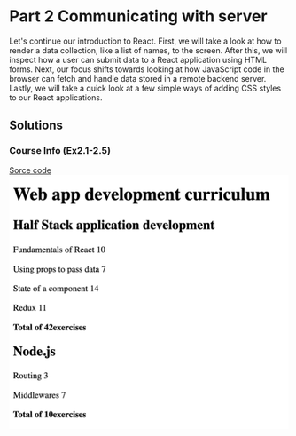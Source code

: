 # Part 2 Communicating with server

Let's continue our introduction to React. First, we will take a look at how to render a data collection, like a list of names, to the screen. After this, we will inspect how a user can submit data to a React application using HTML forms. Next, our focus shifts towards looking at how JavaScript code in the browser can fetch and handle data stored in a remote backend server. Lastly, we will take a quick look at a few simple ways of adding CSS styles to our React applications.

## Solutions

### Course Info (Ex2.1-2.5)
[Sorce code](./courseInfo/src/App.jsx)
![](./courseInfo/Ex2_5.png)